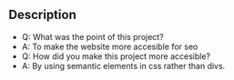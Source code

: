 ## Description
- Q: What was the point of this project?
- A: To make the website more accesible for seo
- Q: How did you make this project more accesible?
- A: By using semantic elements in css rather than divs.
